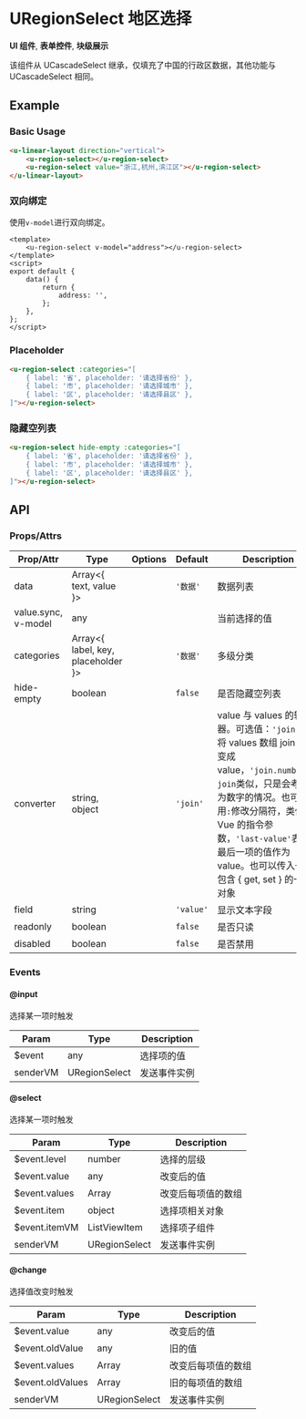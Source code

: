<!-- 该 README.md 根据 api.yaml 和 docs/*.md 自动生成，为了方便在 GitHub 和 NPM 上查阅。如需修改，请查看源文件 -->

# URegionSelect 地区选择

**UI 组件**, **表单控件**, **块级展示**

该组件从 UCascadeSelect 继承，仅填充了中国的行政区数据，其他功能与 UCascadeSelect 相同。

## Example
### Basic Usage

``` html
<u-linear-layout direction="vertical">
    <u-region-select></u-region-select>
    <u-region-select value="浙江,杭州,滨江区"></u-region-select>
</u-linear-layout>
```

### 双向绑定

使用`v-model`进行双向绑定。

```vue
<template>
    <u-region-select v-model="address"></u-region-select>
</template>
<script>
export default {
    data() {
        return {
            address: '',
        };
    },
};
</script>
```

### Placeholder

``` html
<u-region-select :categories="[
    { label: '省', placeholder: '请选择省份' },
    { label: '市', placeholder: '请选择城市' },
    { label: '区', placeholder: '请选择县区' },
]"></u-region-select>
```

### 隐藏空列表

``` html
<u-region-select hide-empty :categories="[
    { label: '省', placeholder: '请选择省份' },
    { label: '市', placeholder: '请选择城市' },
    { label: '区', placeholder: '请选择县区' },
]"></u-region-select>
```

## API
### Props/Attrs

| Prop/Attr | Type | Options | Default | Description |
| --------- | ---- | ------- | ------- | ----------- |
| data | Array\<{ text, value }\> |  | `'数据'` | 数据列表 |
| value.sync, v-model | any |  |  | 当前选择的值 |
| categories | Array\<{ label, key, placeholder }\> |  | `'数据'` | 多级分类 |
| hide-empty | boolean |  | `false` | 是否隐藏空列表 |
| converter | string, object |  | `'join'` | value 与 values 的转换器。可选值：`'join'`表示将 values 数组 join 之后变成 value，`'join.number'`与`join`类似，只是会考虑它为数字的情况。也可以用`:`修改分隔符，类似 Vue 的指令参数，`'last-value'`表示以最后一项的值作为 value。也可以传入一个包含 { get, set } 的一个对象 |
| field | string |  | `'value'` | 显示文本字段 |
| readonly | boolean |  | `false` | 是否只读 |
| disabled | boolean |  | `false` | 是否禁用 |

### Events

#### @input

选择某一项时触发

| Param | Type | Description |
| ----- | ---- | ----------- |
| $event | any | 选择项的值 |
| senderVM | URegionSelect | 发送事件实例 |

#### @select

选择某一项时触发

| Param | Type | Description |
| ----- | ---- | ----------- |
| $event.level | number | 选择的层级 |
| $event.value | any | 改变后的值 |
| $event.values | Array | 改变后每项值的数组 |
| $event.item | object | 选择项相关对象 |
| $event.itemVM | ListViewItem | 选择项子组件 |
| senderVM | URegionSelect | 发送事件实例 |

#### @change

选择值改变时触发

| Param | Type | Description |
| ----- | ---- | ----------- |
| $event.value | any | 改变后的值 |
| $event.oldValue | any | 旧的值 |
| $event.values | Array | 改变后每项值的数组 |
| $event.oldValues | Array | 旧的每项值的数组 |
| senderVM | URegionSelect | 发送事件实例 |
